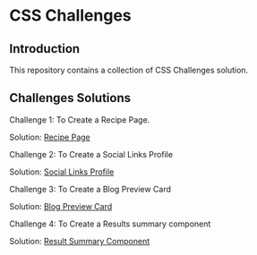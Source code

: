 # CSS Challenges

## Introduction
This repository contains a collection of CSS Challenges solution.

## Challenges Solutions
Challenge 1: To Create a Recipe Page.

Solution: [Recipe Page](https://recipe-page-gamma-seven.vercel.app/)

Challenge 2: To Create a Social Links Profile

Solution: [Social Links Profile](https://social-links-profile-sooty.vercel.app/)

Challenge 3: To Create a Blog Preview Card

Solution: [Blog Preview Card](https://blog-preview-card-iota-five.vercel.app/)

Challenge 4: To Create a Results summary component

Solution: [Result Summary Component]()